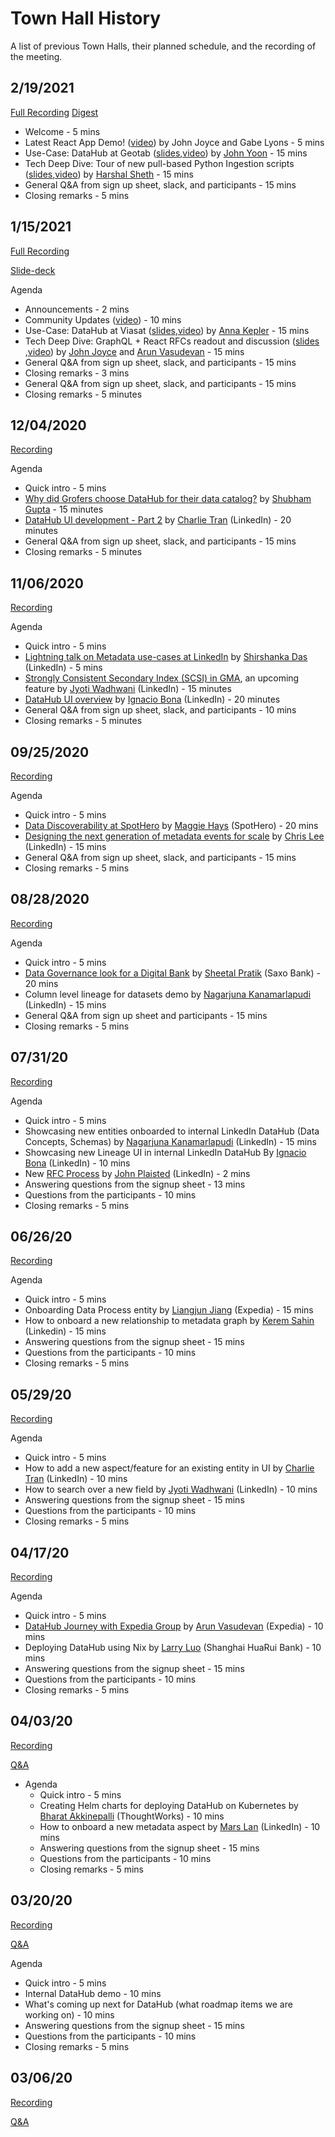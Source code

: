 # Town Hall History

A list of previous Town Halls, their planned schedule, and the recording of the meeting.

## 2/19/2021
[Full Recording](https://www.youtube.com/watch?v=Z9ImbcsAVl0)
[Digest](https://medium.com/datahub-project/linkedin-datahub-project-updates-february-2021-edition-338d2c6021f0)

* Welcome - 5 mins
* Latest React App Demo! ([video](https://www.youtube.com/watch?v=RQBEJhcen5E)) by John Joyce and Gabe Lyons - 5 mins
* Use-Case: DataHub at Geotab ([slides](https://docs.google.com/presentation/d/1qcgO3BW5NauuG0HnPqrxGcujsK-rJ1-EuU-7cbexkqE/edit?usp=sharing),[video](https://www.youtube.com/watch?v=boyjT2OrlU4)) by [John Yoon](https://www.linkedin.com/in/yhjyoon/) - 15 mins
* Tech Deep Dive: Tour of new pull-based Python Ingestion scripts ([slides](https://docs.google.com/presentation/d/15Xay596WDIhzkc5c8DEv6M-Bv1N4hP8quup1tkws6ms/edit#slide=id.gb478361595_0_10),[video](https://www.youtube.com/watch?v=u0IUQvG-_xI)) by [Harshal Sheth](https://www.linkedin.com/in/hsheth2/) - 15 mins
* General Q&A from sign up sheet, slack, and participants - 15 mins
* Closing remarks - 5 mins


## 1/15/2021
[Full Recording](https://youtu.be/r862MZTLAJ0)

[Slide-deck](https://docs.google.com/presentation/d/e/2PACX-1vQ2B0iHb2uwege1wlkXHOgQer0myOMEE5EGnzRjyqw0xxS5SaAc8VMZ_1XVOHuTZCJYzZZW4i9YnzSN/pub?start=false&loop=false&delayms=3000)

Agenda

- Announcements - 2 mins
- Community Updates ([video](https://youtu.be/r862MZTLAJ0?t=99)) - 10 mins
- Use-Case: DataHub at Viasat ([slides](demo/ViasatMetadataJourney.pdf),[video](https://youtu.be/2SrDAJnzkjE)) by [Anna Kepler](https://www.linkedin.com/in/akepler) - 15 mins
- Tech Deep Dive: GraphQL + React RFCs readout and discussion ([slides](https://docs.google.com/presentation/d/e/2PACX-1vRtnINnpi6PvFw7-5iW8PSQoT9Kdf1O_0YW7QAr1_mSdJMNftYFTVCjKL-e3fpe8t6IGkha8UpdmoOI/pub?start=false&loop=false&delayms=3000) ,[video](https://www.youtube.com/watch?v=PrBaFrb7pqA)) by [John Joyce](https://www.linkedin.com/in/john-joyce-759883aa) and [Arun Vasudevan](https://www.linkedin.com/in/arun-vasudevan-55117368/) - 15 mins
- General Q&A from sign up sheet, slack, and participants - 15 mins
- Closing remarks - 3 mins
- General Q&A from sign up sheet, slack, and participants - 15 mins
- Closing remarks - 5 minutes

## 12/04/2020
[Recording](https://linkedin.zoom.us/rec/share/8E7-lFnCi_kQ8OvXR9kW6fn-AjvV8VlqOO2xYR8b5Y_UeWI_ODcKFlxlHqYgBP7j.S-c8C1YMrz7d3Mjq)

Agenda

- Quick intro - 5 mins
- [Why did Grofers choose DataHub for their data catalog?](demo/Datahub%20at%20Grofers.pdf) by [Shubham Gupta](https://www.linkedin.com/in/shubhamg931/) - 15 minutes
- [DataHub UI development - Part 2](demo/Town%20Hall%20Presentation%20-%2012-2020%20-%20UI%20Development%20Part%202.pdf) by [Charlie Tran](https://www.linkedin.com/in/charlie-tran/) (LinkedIn) - 20 minutes
- General Q&A from sign up sheet, slack, and participants - 15 mins
- Closing remarks - 5 minutes

## 11/06/2020

[Recording](https://linkedin.zoom.us/rec/share/0yvjZ2fOzVmD8aaDo3lC59fXivmYG3EnF0U9tMVgKs827595usvSoIhtFUPjZCsU.b915nLRkw6iQlnoD)

Agenda

- Quick intro - 5 mins
- [Lightning talk on Metadata use-cases at LinkedIn](demo/Metadata%20Use-Cases%20at%20LinkedIn%20-%20Lightning%20Talk.pdf) by [Shirshanka Das](https://www.linkedin.com/in/shirshankadas/) (LinkedIn) - 5 mins
- [Strongly Consistent Secondary Index (SCSI) in GMA](demo/Datahub%20-%20Strongly%20Consistent%20Secondary%20Indexing.pdf), an upcoming feature by [Jyoti Wadhwani](https://www.linkedin.com/in/jyotiwadhwani/) (LinkedIn) - 15 minutes
- [DataHub UI overview](demo/DataHub-UIOverview.pdf) by [Ignacio Bona](https://www.linkedin.com/in/ignaciobona) (LinkedIn) - 20 minutes
- General Q&A from sign up sheet, slack, and participants - 10 mins
- Closing remarks - 5 minutes


## 09/25/2020

[Recording](https://linkedin.zoom.us/rec/share/uEQ2pRY0BHbVqk_sOTVRm05VXJ0xM_zKJ26yzfCBqNZItiBht__k_juCCahJ37QK.IKAU9qA_0qdURX4_)

Agenda

- Quick intro - 5 mins
- [Data Discoverability at SpotHero](demo/Data%20Discoverability%20at%20SpotHero.pdf) by [Maggie Hays](https://www.linkedin.com/in/maggie-hays/) (SpotHero) - 20 mins
- [Designing the next generation of metadata events for scale](demo/Designing%20the%20next%20generation%20of%20metadata%20events%20for%20scale.pdf) by [Chris Lee](https://www.linkedin.com/in/chrisleecmu/) (LinkedIn) - 15 mins
- General Q&A from sign up sheet, slack, and participants - 15 mins
- Closing remarks - 5 mins

## 08/28/2020

[Recording](https://linkedin.zoom.us/rec/share/vMBfcb31825IBZ3T71_wffM_GNv3T6a8hicf8_dcfzQlhfFxl5i_CPVKcmYaZA)


Agenda
- Quick intro - 5 mins
- [Data Governance look for a Digital Bank](https://www.slideshare.net/SheetalPratik/linkedinsaxobankdataworkbench) by [Sheetal Pratik](https://www.linkedin.com/in/sheetalpratik/) (Saxo Bank) - 20 mins
- Column level lineage for datasets demo by [Nagarjuna Kanamarlapudi](https://www.linkedin.com/in/nagarjunak/) (LinkedIn) - 15 mins
- General Q&A from sign up sheet and participants - 15 mins
- Closing remarks - 5 mins

## 07/31/20

[Recording](https://bluejeans.com/s/wjnDRJevi5z/)

Agenda
  * Quick intro - 5 mins
  * Showcasing new entities onboarded to internal LinkedIn DataHub (Data Concepts, Schemas) by [Nagarjuna Kanamarlapudi](https://www.linkedin.com/in/nagarjunak) (LinkedIn) - 15 mins
  * Showcasing new Lineage UI in internal LinkedIn DataHub By [Ignacio Bona](https://www.linkedin.com/in/ignaciobona) (LinkedIn) - 10 mins
  * New [RFC Process](./rfc.md) by [John Plaisted](https://www.linkedin.com/in/john-plaisted-49a00a78/) (LinkedIn) - 2 mins
  * Answering questions from the signup sheet - 13 mins
  * Questions from the participants - 10 mins
  * Closing remarks - 5 mins
  
## 06/26/20

[Recording](https://bluejeans.com/s/yILyR/)

Agenda
  * Quick intro - 5 mins
  * Onboarding Data Process entity by [Liangjun Jiang](https://github.com/liangjun-jiang) (Expedia) - 15 mins
  * How to onboard a new relationship to metadata graph by [Kerem Sahin](https://github.com/keremsahin1) (Linkedin) - 15 mins
  * Answering questions from the signup sheet - 15 mins
  * Questions from the participants - 10 mins
  * Closing remarks - 5 mins

## 05/29/20

[Recording](https://bluejeans.com/s/GCAzY)

Agenda
  * Quick intro - 5 mins
  * How to add a new aspect/feature for an existing entity in UI by [Charlie Tran](https://www.linkedin.com/in/charlie-tran/) (LinkedIn) - 10 mins
  * How to search over a new field by [Jyoti Wadhwani](https://www.linkedin.com/in/jyotiwadhwani/) (LinkedIn) - 10 mins
  * Answering questions from the signup sheet - 15 mins
  * Questions from the participants - 10 mins
  * Closing remarks - 5 mins

## 04/17/20

[Recording](https://bluejeans.com/s/eYRD4)

Agenda
  * Quick intro - 5 mins
  * [DataHub Journey with Expedia Group](https://www.youtube.com/watch?v=ajcRdB22s5o&ab_channel=ArunVasudevan) by [Arun Vasudevan](https://www.linkedin.com/in/arun-vasudevan-55117368/) (Expedia) - 10 mins
  * Deploying DataHub using Nix by [Larry Luo](https://github.com/clojurians-org) (Shanghai HuaRui Bank) - 10 mins
  * Answering questions from the signup sheet - 15 mins
  * Questions from the participants - 10 mins
  * Closing remarks - 5 mins

## 04/03/20

[Recording](https://bluejeans.com/s/vzYpa)

[Q&A](https://docs.google.com/document/d/1ChF9jiJWv9wj3HLLkFYRg7NSYg8Kb0PT7COd7Hf9Zpk/edit?usp=sharing)

- Agenda
  * Quick intro - 5 mins
  * Creating Helm charts for deploying DataHub on Kubernetes by [Bharat Akkinepalli](https://www.linkedin.com/in/bharat-akkinepalli-ba0b7223/) (ThoughtWorks) - 10 mins
  * How to onboard a new metadata aspect by [Mars Lan](https://www.linkedin.com/in/marslan) (LinkedIn) - 10 mins
  * Answering questions from the signup sheet - 15 mins
  * Questions from the participants - 10 mins
  * Closing remarks - 5 mins

## 03/20/20

[Recording](https://bluejeans.com/s/FSKEF)

[Q&A](https://docs.google.com/document/d/1vQ6tAGXsVafnPIcZv1GSYgnTJJXFOACa1aWzOQjiGHI/edit)

Agenda
  * Quick intro - 5 mins
  * Internal DataHub demo - 10 mins
  * What's coming up next for DataHub (what roadmap items we are working on) - 10 mins
  * Answering questions from the signup sheet - 15 mins
  * Questions from the participants - 10 mins
  * Closing remarks - 5 mins

## 03/06/20

[Recording](https://bluejeans.com/s/vULMG)

[Q&A](https://docs.google.com/document/d/1N_VGqlH9CD-54LBsVlpcK2Cf2Mgmuzq79EvN9qgBqtQ/edit)


